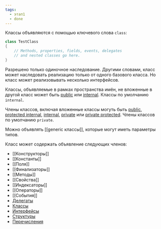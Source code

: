 ```yaml
---
tags:
  - этап1
  - done
---
```

Классы объявляются с помощью ключевого слова `class`:

```csharp
class TestClass
{
    // Methods, properties, fields, events, delegates
    // and nested classes go here.
}
```

Разрешено только одиночное наследование. Другими словами, класс может наследовать реализацию только от одного базового класса. Но класс может реализовывать несколько интерфейсов.

Классы, объявляемые в рамках пространства имён, не вложенные в другой класс может быть [public](Модификаторы%20доступа#public) или [internal](Модификаторы%20доступа#internal). Классы по умолчанию `internal`.

Члены классов, включая вложенные классы могуть быть [public](Модификаторы%20доступа#public), [protected internal](Модификаторы%20доступа#protected%20internal), [internal](Модификаторы%20доступа#internal), [private](Модификаторы%20доступа#private) или [private protected](Модификаторы%20доступа#private%20protected). Члены классов по умолчанию `private`.

Можно объявлять [[generic классы]], которые могут иметь параметры типов.

Класс может содержать объявление следующих членов:

- [[Конструкторы]]
- [[Константы]]
- [[Поля]]
- [[Финализаторы]]
- [[Методы]]
- [[Свойства]]
- [[Индексаторы]]
- [[Операторы]]
- [[События]]
- [Делегаты](delegate)
- [Классы](class)
- [Интерфейсы](interface)
- [Структуры](Struct)
- [Перечисления](enum.md)
